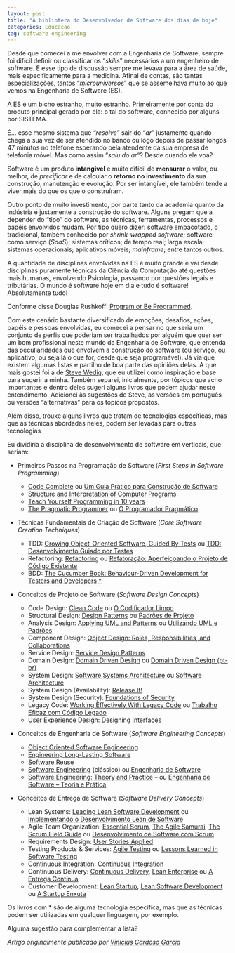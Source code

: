 ```yaml
---
layout: post
title: "A biblioteca do Desenvolvedor de Software dos dias de hoje"
categories: Educacao
tag: software engineering
---
```


Desde que comecei a me envolver com a Engenharia de Software, sempre foi difícil definir ou classificar os “_skills_” necessários a um engenheiro de software. E esse tipo de discussão sempre me levava para a área de saúde, mais especificamente para a medicina. Afinal de contas, são tantas especializações, tantos “_microuniversos_” que se assemelhava muito ao que vemos na Engenharia de Software (ES).

A ES é um bicho estranho, muito estranho. Primeiramente por conta do produto principal gerado por ela: o tal do software, conhecido por alguns por SISTEMA.

É… esse mesmo sistema que “_resolve_” sair do “_ar_” justamente quando chega a sua vez de ser atendido no banco ou logo depois de passar longos 47 minutos no telefone esperando pela atendente da sua empresa de telefonia móvel. Mas como assim “_saiu do ar_“? Desde quando ele voa?

Software é um produto **intangível** e muito difícil de **mensurar** o valor, ou melhor, de _precificar_ e de calcular o **retorno no investimento** da sua construção, manutenção e evolução. Por ser intangível, ele também tende a viver mais do que os que o construíram.

Outro ponto de muito investimento, por parte tanto da academia quanto da indústria é justamente a construção do software. Alguns pregam que a depender do “tipo” do software, as técnicas, ferramentas, processos e papéis envolvidos mudam. Por tipo quero dizer: software empacotado, o tradicional, também conhecido por _shrink-wrapped software_; software como serviço (_SaaS_); sistemas críticos; de tempo real; larga escala; sistemas operacionais; aplicativos móveis; _mainframe_; entre tantos outros.

A quantidade de disciplinas envolvidas na ES é muito grande e vai desde disciplinas puramente técnicas da Ciência da Computação até questões mais humanas, envolvendo Psicologia, passando por questões legais e tributárias. O mundo é software hoje em dia e tudo é software! Absolutamente tudo!

Conforme disse Douglas Rushkoff: [Program or Be Programmed](http://youtu.be/kgicuytCkoY).

Com este cenário bastante diversificado de emoções, desafios, ações, papéis e pessoas envolvidas, eu comecei a pensar no que seria um conjunto de perfis que poderiam ser trabalhados por alguém que quer ser um bom profissional neste mundo da Engenharia de Software, que entenda das peculiaridades que envolvem a construção do software (ou serviço, ou aplicativo, ou seja lá o que for, desde que seja programável). Já via que existem algumas listas e partilho de boa parte das opiniões delas. A que mais gostei foi a de [Steve Wedig](http://stevewedig.com/2014/02/03/software-developers-reading-list/), que eu utilizei como inspiração e base para sugerir a minha. Também separei, inicialmente, por tópicos que acho importantes e dentro deles sugeri alguns livros que podem ajudar neste entendimento. Adicionei às sugestões de Steve, as versões em português ou versões “alternativas” para os tópicos propostos.

Além disso, trouxe alguns livros que tratam de tecnologias específicas, mas que as técnicas abordadas neles, podem ser levadas para outras tecnologias

Eu dividiria a disciplina de desenvolvimento de software em verticais, que seriam:

- Primeiros Passos na Programação de Software (_First Steps in Software Programming_)
    - [Code Complete](http://amzn.to/1kRMKuk) ou [Um Guia Prático para  Construção de Software](http://www.buscape.com.br/code-complete-um-guia-pratico-para-a-construcao-de-software-steve-mcconnell-8536305045.html?pos=2#precos)
    - [Structure and Interpretation of Computer Programs](http://amzn.to/1cO2iVR)
    - [Teach Yourself Programming in 10 years](http://norvig.com/21-days.html)
    - [The Pragmatic Programmer](http://amzn.com/020161622X) ou [O Programador Pragmático](http://www.ciadoslivros.com.br/programador-pragmatico-o-p379143/)

- Técnicas Fundamentais de Criação de Software (_Core Software Creation Techniques_)
    - TDD: [Growing Object-Oriented Software, Guided By Tests](http://amzn.to/1mwt5hE) ou [TDD: Desenvolvimento Guiado por Testes](https://www.goodreads.com/book/show/29742940-tdd-desenvolvimento-guiado-por-testes)
    - Refactoring: [Refactoring](http://amzn.to/1e9iAMM) ou [Refatoração: Aperfeiçoando o Projeto de Código Existente](https://indicalivros.com/pdf/refatoracao-aperfeicoando-o-projeto-de-codigo-existente-martin-fowler)
    - BDD: [The Cucumber Book: Behaviour-Driven Development for Testers and Developers *  
](http://amzn.com/1934356808)

- Conceitos de Projeto de Software (_Software Design Concepts_)
    - Code Design: [Clean Code](http://amzn.to/1mwsAUU) ou [O Codificador Limpo](http://www.livrariacultura.com.br/scripts/resenha/resenha.asp?nitem=29802936)
    - Structural Design: [Design Patterns](http://amzn.com/0201633612) ou [Padrões de Projeto](http://www.livrariasaraiva.com.br/produto/436822?PAC_ID=25371)
    - Analysis Design: [Applying UML and Patterns](http://amzn.com/0131489062) ou [Utilizando UML e Padrões](http://www.buscape.com.br/utilizando-uml-e-padroes-craig-larman-8560031529)
    - Component Design: [Object Design: Roles, Responsibilities, and Collaborations](http://amzn.to/1mwsH2P)
    - Service Design: [Service Design Patterns](http://amzn.com/032154420X)
    - Domain Design: [Domain Driven Design](http://amzn.to/1bEZApL) ou [Domain Driven Design (pt-br)](http://www.altabooks.com.br/domain-drive-design-atacando-as-complexidades-no-coracao-do-software.html)
    - System Design: [Software Systems Architecture](http://amzn.to/1f0S8pS)  ou [Software Architecture](http://www.softwarearchitecturebook.com/)
    - System Design (Availability): [Release It!](http://amzn.to/1e82joE)
    - System Design (Security): [Foundations of Security](http://amzn.to/1hbp8et)
    - Legacy Code: [Working Effectively With Legacy Code](http://amzn.to/19IQKZd) ou [Trabalho Eficaz com Código Legado](http://www.grupoa.com.br/livros/engenharia-de-software-e-metodos-ageis/trabalho-eficaz-com-codigo-legado/9788582600320)
    - User Experience Design: [Designing Interfaces](http://amzn.to/1bepv3D)

- Conceitos de Engenharia de Software (_Software Engineering Concepts_)
    - [Object Oriented Software Engineering](http://amzn.com/0201544350)
    - [Engineering Long-Lasting Software](https://www.amazon.com/Engineering-Long-Lasting-Software-Approach-Computing/dp/0984881212/ref=sr_1_1?ie=UTF8&qid=1505915363&sr=8-1&keywords=Engineering+Long-Lasting+Software)
    - [Software Reuse](http://amzn.com/0201924765)
    - [Software Engineering](http://amzn.com/0137035152) (clássico) ou [Engenharia de Software](https://www.saraiva.com.br/engenharia-de-software-9-ed-2011-3648635.html)
    - [Software Engineering: Theory and Practice](http://amzn.com/0136061699) – ou [Engenharia de Software – Teoria e Prática](http://wps.prenhall.com/br_pfleeger_engsoftware_2/)

- Conceitos de Entrega de Software (_Software Delivery Concepts_)
    - Lean Systems: [Leading Lean Software Development](http://amzn.to/1jiPwHc) ou [Implementando o Desenvolvimento Lean de Software](http://www.grupoa.com.br/livros/engenharia-de-software-e-metodos-ageis/implementando-o-desenvolvimento-lean-de-software/9788577807567)
    - Agile Team Organization: [Essential Scrum](http://amzn.to/1aEY0U2), [The Agile Samurai](http://amzn.com/B00AYQNR5K), [The Scrum Field Guide](http://amzn.com/0321554159) ou [Desenvolvimento de Software com Scrum](https://www.skoob.com.br/desenvolvimento-de-software-com-scrum-185738ed207233.html)
    - Requirements Design: [User Stories Applied](http://amzn.to/1dUtfvC)
    - Testing Products & Services: [Agile Testing](http://amzn.to/1bF22g2) ou [Lessons Learned in Software Testing](http://amzn.com/0471081124)
    - Continuous Integration: [Continuous Integration](http://amzn.com/0321336380)
    - Continuous Delivery: [Continuous Delivery](http://amzn.to/1bepwoh), [Lean Enterprise](http://amzn.com/1449368425) ou [A Entrega Contínua](http://www.grupoa.com.br/livros/engenharia-de-software-e-metodos-ageis/entrega-continua/9788582601037)
    - Customer Development: [Lean Startup](http://amzn.to/LxoXQ8), [Lean Software Development](http://amzn.com/0321150783) ou [A Startup Enxuta](https://www.amazon.com/Startup-Enxuta-Em-Portuguese-Brasil/dp/8581780040)

Os livros com * são de alguma tecnologia específica, mas que as técnicas podem ser utilizadas em qualquer linguagem, por exemplo.

Alguma sugestão para complementar a lista?

_Artigo originalmente publicado por [Vinicius Cardoso Garcia](http://viniciusgarcia.me/education/a-biblioteca-do-desenvolvedor-de-software-dos-dias-de-hoje/)_